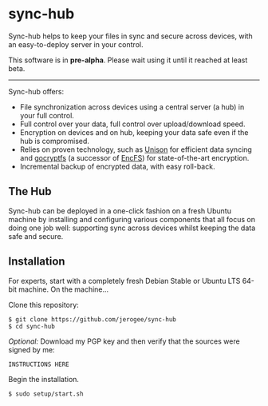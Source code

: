 sync-hub
========

Sync-hub helps to keep your files in sync and secure across devices, with an easy-to-deploy server in your control.

This software is in **pre-alpha**. Please wait using it until it reached at least beta.

* * *

Sync-hub offers:

* File synchronization across devices using a central server (a hub) in your full control.
* Full control over your data, full control over upload/download speed.
* Encryption on devices and on hub, keeping your data safe even if the hub is compromised.
* Relies on proven technology, such as [Unison](https://www.cis.upenn.edu/~bcpierce/unison/) for efficient data syncing and [gocryptfs](https://nuetzlich.net/gocryptfs/) (a successor of [EncFS](https://vgough.github.io/encfs/)) for state-of-the-art encryption.
* Incremental backup of encrypted data, with easy roll-back.



The Hub
-------

Sync-hub can be deployed in a one-click fashion on a fresh Ubuntu machine by installing and configuring various components that all focus on doing one job well: supporting sync across devices whilst keeping the data safe and secure.


Installation
------------

For experts, start with a completely fresh Debian Stable or Ubuntu LTS 64-bit machine. On the machine...

Clone this repository:

	$ git clone https://github.com/jerogee/sync-hub
	$ cd sync-hub

_Optional:_ Download my PGP key and then verify that the sources were signed
by me:

	INSTRUCTIONS HERE

Begin the installation.

	$ sudo setup/start.sh

